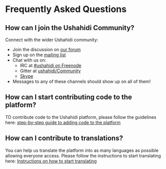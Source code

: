 # Frequently Asked Questions

## How  can I join the Ushahidi Community?



Connect with the wider Ushahidi community:  


* Join the discussion on [our forum](http://forums.ushahidi.com/)
* Sign up on the [mailing list](http://list.ushahidi.com/)
* Chat with us on:
  * IRC at [\#ushahidi on Freenode](http://irc//irc.freenode.net/#ushahidi)
  * Gitter at [ushahidi/Community](https://gitter.im/ushahidi/community)
  * [Skype](https://join.skype.com/S9t68IVKzwo8)
* Messages to any of these channels should show up on all of them!

## How can I start contributing code to the platform?

TO contribute code to the Ushahidi platform, please follow the guidelines here: [step-by-step guide to adding code to the platform](https://www.ushahidi.com/support/add-code-to-ushahidi)

## How can I contribute to translations?

You can help us translate the platform into as many languages as possible allowing everyone access. Please follow the instructions to start translating here: [Instructions on how to start translating](https://wiki.ushahidi.com/display/WIKI/Localization+and+Translation+-+How+to)

